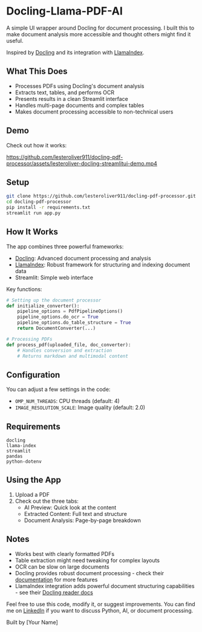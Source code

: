 # Docling-Llama-PDF-AI

A simple UI wrapper around Docling for document processing. I built this to make document analysis more accessible and thought others might find it useful.

Inspired by [Docling](https://github.com/DS4SD/docling) and its integration with [LlamaIndex](https://docs.llamaindex.ai/en/stable/api_reference/readers/docling/).

## What This Does

- Processes PDFs using Docling's document analysis
- Extracts text, tables, and performs OCR
- Presents results in a clean Streamlit interface
- Handles multi-page documents and complex tables
- Makes document processing accessible to non-technical users

## Demo

Check out how it works:

https://github.com/lesteroliver911/docling-pdf-processor/assets/lesteroliver-docling-streamlitui-demo.mp4

## Setup

```bash
git clone https://github.com/lesteroliver911/docling-pdf-processor.git
cd docling-pdf-processor
pip install -r requirements.txt
streamlit run app.py
```

## How It Works

The app combines three powerful frameworks:
- [Docling](https://ds4sd.github.io/docling/v2/): Advanced document processing and analysis
- [LlamaIndex](https://docs.llamaindex.ai/en/stable/): Robust framework for structuring and indexing document data
- Streamlit: Simple web interface

Key functions:

```python
# Setting up the document processor
def initialize_converter():
    pipeline_options = PdfPipelineOptions()
    pipeline_options.do_ocr = True
    pipeline_options.do_table_structure = True
    return DocumentConverter(...)

# Processing PDFs
def process_pdf(uploaded_file, doc_converter):
    # Handles conversion and extraction
    # Returns markdown and multimodal content
```

## Configuration

You can adjust a few settings in the code:
- `OMP_NUM_THREADS`: CPU threads (default: 4)
- `IMAGE_RESOLUTION_SCALE`: Image quality (default: 2.0)

## Requirements

```
docling
llama-index
streamlit
pandas
python-dotenv
```

## Using the App

1. Upload a PDF
2. Check out the three tabs:
   - AI Preview: Quick look at the content
   - Extracted Content: Full text and structure
   - Document Analysis: Page-by-page breakdown

## Notes

- Works best with clearly formatted PDFs
- Table extraction might need tweaking for complex layouts
- OCR can be slow on large documents
- Docling provides robust document processing - check their [documentation](https://ds4sd.github.io/docling/v2/) for more features
- LlamaIndex integration adds powerful document structuring capabilities - see their [Docling reader docs](https://docs.llamaindex.ai/en/stable/api_reference/readers/docling/)

Feel free to use this code, modify it, or suggest improvements. You can find me on [LinkedIn](https://www.linkedin.com/in/lesteroliver/) if you want to discuss Python, AI, or document processing.

Built by [Your Name]

